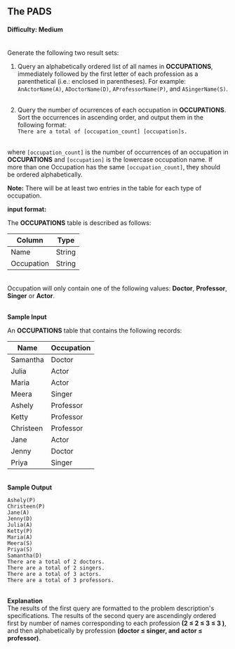 ## The PADS

#### Difficulty: Medium

<br>Generate the following two result sets:

1. Query an alphabetically ordered list of all names in **OCCUPATIONS**, immediately followed by the first letter of each profession as a parenthetical (i.e.: enclosed in parentheses). For example: `AnActorName(A)`, `ADoctorName(D)`, `AProfessorName(P)`, and `ASingerName(S)`.<br><br>

2. Query the number of ocurrences of each occupation in **OCCUPATIONS**. Sort the occurrences in ascending order, and output them in the following format: <br>
   `There are a total of [occupation_count] [occupation]s.`

<br>where `[occupation_count]` is the number of occurrences of an occupation in **OCCUPATIONS** and `[occupation]` is the lowercase occupation name. If more than one Occupation has the same `[occupation_count]`, they should be ordered alphabetically.

**Note:** There will be at least two entries in the table for each type of occupation.

**input format:**

The **OCCUPATIONS** table is described as follows:

| Column     | Type   |
| ---------- | ------ |
| Name       | String |
| Occupation | String |

<br>Occupation will only contain one of the following values: **Doctor**, **Professor**, **Singer** or **Actor**.

<br>**Sample Input**

An **OCCUPATIONS** table that contains the following records:

| Name      | Occupation |
| --------- | ---------- |
| Samantha  | Doctor     |
| Julia     | Actor      |
| Maria     | Actor      |
| Meera     | Singer     |
| Ashely    | Professor  |
| Ketty     | Professor  |
| Christeen | Professor  |
| Jane      | Actor      |
| Jenny     | Doctor     |
| Priya     | Singer     |

<br>**Sample Output**

`Ashely(P)`<br>
`Christeen(P)`<br>
`Jane(A)`<br>
`Jenny(D)`<br>
`Julia(A)`<br>
`Ketty(P)`<br>
`Maria(A)`<br>
`Meera(S)`<br>
`Priya(S)`<br>
`Samantha(D)`<br>
`There are a total of 2 doctors.`<br>
`There are a total of 2 singers.`<br>
`There are a total of 3 actors.`<br>
`There are a total of 3 professors.`<br>

<br>**Explanation**<br>
The results of the first query are formatted to the problem description's specifications. The results of the second query are ascendingly ordered first by number of names corresponding to each profession **(2 &le; 2 &le; 3 &le; 3 )**, and then alphabetically by profession **(doctor &le; singer, and actor &le; professor)**.
